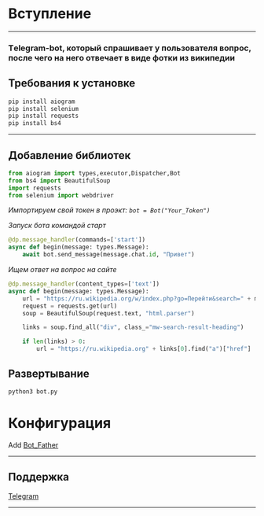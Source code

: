 # **Вступление**
___
### Тelegram-bot, который спрашивает у пользователя вопрос, после чего на него отвечает в виде фотки из википедии





## Требования к установке
```python
pip install aiogram
pip install selenium
pip install requests
pip install bs4
```
___
## **Добавление библиотек**
```python
from aiogram import types,executor,Dispatcher,Bot
from bs4 import BeautifulSoup
import requests
from selenium import webdriver
``` 
*Импортируем свой токен в проэкт: ```bot = Bot("Your_Token") ```* 

*Запуск бота командой старт*

```python
@dp.message_handler(commands=['start'])
async def begin(message: types.Message):
    await bot.send_message(message.chat.id, "Привет")
```

*Ищем ответ на вопрос на сайте*
```python
@dp.message_handler(content_types=['text'])
async def begin(message: types.Message):
    url = "https://ru.wikipedia.org/w/index.php?go=Перейти&search=" + message.text
    request = requests.get(url)
    soup = BeautifulSoup(request.text, "html.parser")

    links = soup.find_all("div", class_="mw-search-result-heading")

    if len(links) > 0:
        url = "https://ru.wikipedia.org" + links[0].find("a")["href"]
```
## Развертывание
```python
python3 bot.py
```

# **Конфигурация**
Add [Bot_Father](https://t.me/botfather)
___

## Поддержка
[Telegram](https://web.telegram.org/a/#5153165332)
___




